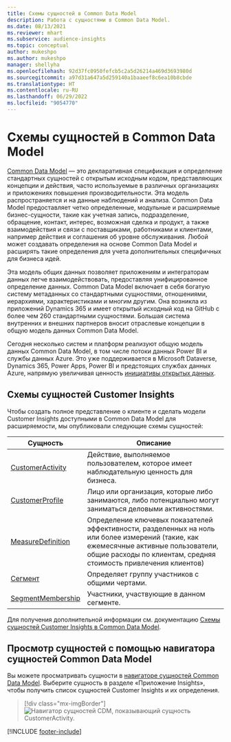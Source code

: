 ```yaml
---
title: Схемы сущностей в Common Data Model
description: Работа с сущностями в Common Data Model.
ms.date: 08/13/2021
ms.reviewer: mhart
ms.subservice: audience-insights
ms.topic: conceptual
author: mukeshpo
ms.author: mukeshpo
manager: shellyha
ms.openlocfilehash: 92d37fc0950fefcb5c2a5d26214a469d3693980d
ms.sourcegitcommit: a97d31a647a5d259140a1baaeef8c6ea10b8cbde
ms.translationtype: HT
ms.contentlocale: ru-RU
ms.lasthandoff: 06/29/2022
ms.locfileid: "9054770"
---
```

# <a name="entity-schemas-in-common-data-model"></a>Схемы сущностей в Common Data Model

[Common Data Model](/common-data-model/) — это декларативная спецификация и определение стандартных сущностей с открытым исходным кодом, представляющих концепции и действия, часто используемые в различных организациях и приложениях повышения производительности. Эта модель распространяется и на данные наблюдений и анализа. Common Data Model предоставляет четко определенные, модульные и расширяемые бизнес-сущности, такие как учетная запись, подразделение, обращение, контакт, интерес, возможная сделка и продукт, а также взаимодействия и связи с поставщиками, работниками и клиентами, например действия и соглашения об уровне обслуживания. Любой может создавать определения на основе Common Data Model и расширять такие определения для учета дополнительных специфичных для бизнеса идей.

Эта модель общих данных позволяет приложениям и интеграторам данных легче взаимодействовать, предоставляя унифицированное определение данных. Common Data Model включает в себя богатую систему метаданных со стандартными сущностями, отношениями, иерархиями, характеристиками и многим другим. Она возникла из приложений Dynamics 365 и имеет открытый исходный код на GitHub с более чем 260 стандартными сущностями. Большая система внутренних и внешних партнеров вносит отраслевые концепции в общую модель данных Common Data Model.

Сегодня несколько систем и платформ реализуют общую модель данных Common Data Model, в том числе потоки данных Power BI и службы данных Azure. Это уже поддерживается в Microsoft Dataverse, Dynamics 365, Power Apps, Power BI и предстоящих службах данных Azure, напрямую увеличивая ценность [инициативы открытых данных](https://dynamics.microsoft.com/en-us/open-data-initiative/).

## <a name="customer-insights-entity-schemas"></a>Схемы сущностей Customer Insights

Чтобы создать полное представление о клиенте и сделать модели Customer Insights доступными в Common Data Model для расширяемости, мы опубликовали следующие схемы сущностей:

| Сущность | Описание |
|---------|---------|
|[CustomerActivity](/common-data-model/schema/core/applicationcommon/foundationcommon/crmcommon/solutions/customerinsights/customeractivity) | Действие, выполняемое пользователем, которое имеет наблюдательную ценность для бизнеса. |
|[CustomerProfile](/common-data-model/schema/core/applicationcommon/foundationcommon/crmcommon/solutions/customerinsights/customerprofile) | Лицо или организация, которые либо занимаются, либо потенциально могут заниматься деловыми активностями. |
|[MeasureDefinition](/common-data-model/schema/core/applicationcommon/foundationcommon/crmcommon/solutions/customerinsights/measuredefinition) | Определение ключевых показателей эффективности, разделенных на ноль или более измерений (такие, как ежемесячные активные пользователи, общие расходы по клиентам, средняя стоимость привлечения клиентов) |
|[Сегмент](/common-data-model/schema/core/applicationcommon/foundationcommon/crmcommon/solutions/customerinsights/segment) | Определяет группу участников с общими чертами. |
|[SegmentMembership](/common-data-model/schema/core/applicationcommon/foundationcommon/crmcommon/solutions/customerinsights/segmentmembership) | Участники, участвующие в данном сегменте. |

Для получения дополнительной информации см. документацию [Схемы сущностей Customer Insights в Common Data Model](/common-data-model/schema/core/applicationcommon/foundationcommon/crmcommon/solutions/customerinsights/overview).

## <a name="view-entities-using-the-common-data-model-entity-navigator"></a>Просмотр сущностей с помощью навигатора сущностей Common Data Model

Вы можете просматривать сущности в [навигаторе сущностей Common Data Model](https://microsoft.github.io/CDM/). Выберите сущность в разделе «Приложение Insights», чтобы получить список сущностей Customer Insights и их определения.
> [!div class="mx-imgBorder"]
> ![Навигатор сущностей CDM, показывающий сущность CustomerActivity.](media/CDM-entity-navigator.png "Навигатор сущностей CDM, показывающий сущность CustomerActivity")


[!INCLUDE [footer-include](includes/footer-banner.md)]

